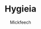 ---
layout: post
repolink: "https://github.com/mickfeech/hygieia_veracode_collector"
title: "Hygieia"
description: "Veracode scan collector and parser for the [Hygieia dashboard](https://github.com/Hygieia/ExecDashboard)."
author: "Mickfeech"
author-link: "https://github.com/mickfeech/"
content-type: "results_collection_and_display"
repo: "github"
repo_title: "Hygieia"
---